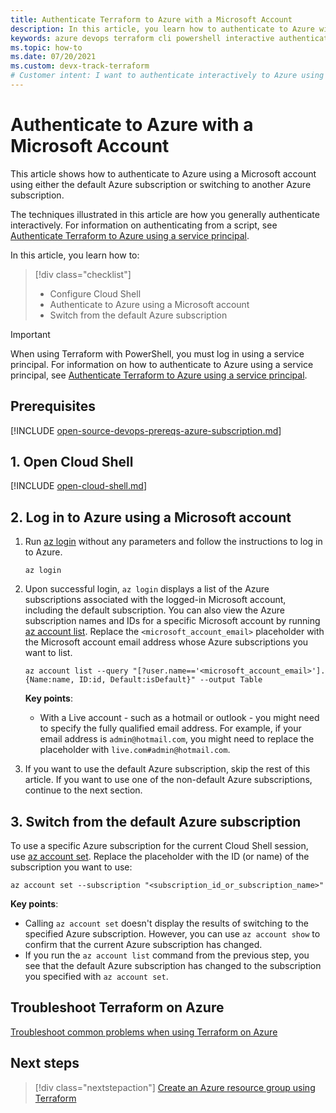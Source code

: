 ```yaml
---
title: Authenticate Terraform to Azure with a Microsoft Account
description: In this article, you learn how to authenticate to Azure with a Microsoft Account
keywords: azure devops terraform cli powershell interactive authentication microsoft account subscription
ms.topic: how-to
ms.date: 07/20/2021
ms.custom: devx-track-terraform
# Customer intent: I want to authenticate interactively to Azure using a Microsoft account.
---
```


# Authenticate to Azure with a Microsoft Account
 
This article shows how to authenticate to Azure using a Microsoft account using either the default Azure subscription or switching to another Azure subscription.

The techniques illustrated in this article are how you generally authenticate interactively. For information on authenticating from a script, see [Authenticate Terraform to Azure using a service principal](authenticate-script.md).

In this article, you learn how to:
> [!div class="checklist"]
> * Configure Cloud Shell
> * Authenticate to Azure using a Microsoft account
> * Switch from the default Azure subscription

> [!IMPORTANT]
> When using Terraform with PowerShell, you must log in using a service principal. For information on how to authenticate to Azure using a service principal, see [Authenticate Terraform to Azure using a service principal](authenticate-script.md).

## Prerequisites

[!INCLUDE [open-source-devops-prereqs-azure-subscription.md](../includes/open-source-devops-prereqs-azure-subscription.md)]

## 1. Open Cloud Shell

[!INCLUDE [open-cloud-shell.md](../includes/open-cloud-shell.md)]

## 2. Log in to Azure using a Microsoft account

1. Run [az login](/cli/azure/account#az_login) without any parameters and follow the instructions to log in to Azure.

    ```azurecli
    az login
    ```
    
1. Upon successful login, `az login` displays a list of the Azure subscriptions associated with the logged-in Microsoft account, including the default subscription. You can also view the Azure subscription names and IDs for a specific Microsoft account by running [az account list](/cli/azure/account#az_account_list). Replace the `<microsoft_account_email>` placeholder with the Microsoft account email address whose Azure subscriptions you want to list.

    ```azurecli
    az account list --query "[?user.name=='<microsoft_account_email>'].{Name:name, ID:id, Default:isDefault}" --output Table
    ```

    **Key points**:

    - With a Live account - such as a hotmail or outlook - you might need to specify the fully qualified email address. For example, if your email address is `admin@hotmail.com`, you might need to replace the placeholder with `live.com#admin@hotmail.com`.

1.  If you want to use the default Azure subscription, skip the rest of this article. If you want to use one of the non-default Azure subscriptions, continue to the next section.

## 3. Switch from the default Azure subscription

To use a specific Azure subscription for the current Cloud Shell session, use [az account set](/cli/azure/account#az_account_set). Replace the placeholder with the ID (or name) of the subscription you want to use:

```azurecli
az account set --subscription "<subscription_id_or_subscription_name>"
```

**Key points**:

- Calling `az account set` doesn't display the results of switching to the specified Azure subscription. However, you can use `az account show` to confirm that the current Azure subscription has changed.
- If you run the `az account list` command from the previous step, you see that the default Azure subscription has changed to the subscription you specified with `az account set`.

## Troubleshoot Terraform on Azure

[Troubleshoot common problems when using Terraform on Azure](troubleshoot.md)

## Next steps

> [!div class="nextstepaction"]
> [Create an Azure resource group using Terraform](create-resource-group.md)
